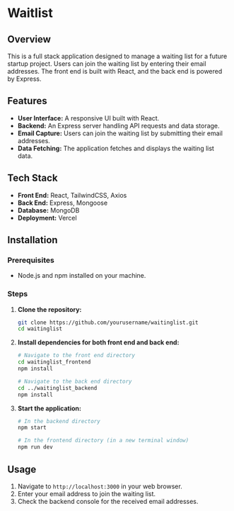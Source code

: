 # Waitlist

## Overview

This is a full stack application designed to manage a waiting list for a future startup project. Users can join the waiting list by entering their email addresses. The front end is built with React, and the back end is powered by Express.

## Features

- **User Interface:** A responsive UI built with React.
- **Backend:** An Express server handling API requests and data storage.
- **Email Capture:** Users can join the waiting list by submitting their email addresses.
- **Data Fetching:** The application fetches and displays the waiting list data.

## Tech Stack

- **Front End:** React, TailwindCSS, Axios
- **Back End:** Express, Mongoose
- **Database:** MongoDB
- **Deployment:** Vercel
  
## Installation

### Prerequisites

- Node.js and npm installed on your machine.

### Steps

1. **Clone the repository:**

   ```sh
   git clone https://github.com/yourusername/waitinglist.git
   cd waitinglist
   ```

2. **Install dependencies for both front end and back end:**

   ```sh
   # Navigate to the front end directory
   cd waitinglist_frontend
   npm install

   # Navigate to the back end directory
   cd ../waitinglist_backend
   npm install
   ```

3. **Start the application:**

   ```sh
   # In the backend directory
   npm start

   # In the frontend directory (in a new terminal window)
   npm run dev
   ```

## Usage

1. Navigate to `http://localhost:3000` in your web browser.
2. Enter your email address to join the waiting list.
3. Check the backend console for the received email addresses.
